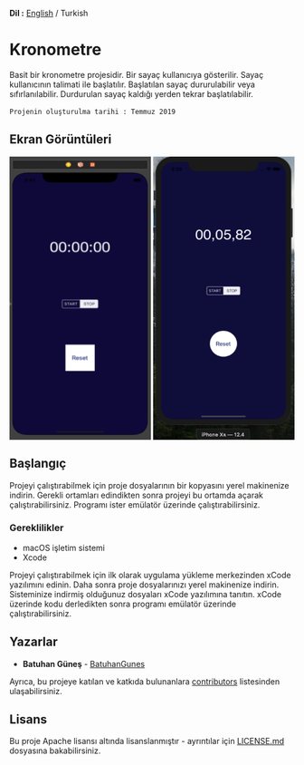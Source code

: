 **Dil :** [English](https://github.com/BatuhanGunes/StopWatch) / Turkish

# Kronometre

Basit bir kronometre projesidir. Bir sayaç kullanıcıya gösterilir. Sayaç kullanıcının talimati ile başlatılır. Başlatılan sayaç dururulabilir veya sıfırlanılabilir. Durdurulan sayaç kaldığı yerden tekrar başlatılabilir.

```
Projenin oluşturulma tarihi : Temmuz 2019
```

## Ekran Görüntüleri

<img align="center" width="250" height="500" src="https://github.com/BatuhanGunes/StopWatch/blob/master/Screenshots/stop2.png"> <img align="center" width="250" height="500" src="https://github.com/BatuhanGunes/StopWatch/blob/master/Screenshots/Start.png">

## Başlangıç

Projeyi çalıştırabilmek için proje dosyalarının bir kopyasını yerel makinenize indirin. Gerekli ortamları edindikten sonra projeyi bu ortamda açarak çalıştırabilirsiniz. Programı ister emülatör üzerinde çalıştırabilirsiniz.

### Gereklilikler

- macOS işletim sistemi
- Xcode

Projeyi çalıştırabilmek için ilk olarak uygulama yükleme merkezinden xCode yazılımını edinin. Daha sonra proje dosyalarınızı yerel makinenize indirin. Sisteminize indirmiş olduğunuz dosyaları xCode yazılımına tanıtın. xCode üzerinde kodu derledikten sonra programı emülatör üzerinde çalıştırabilirsiniz.

## Yazarlar

* **Batuhan Güneş**  - [BatuhanGunes](https://github.com/BatuhanGunes)

Ayrıca, bu projeye katılan ve katkıda bulunanlara [contributors](https://github.com/BatuhanGunes/StopWatch/graphs/contributors) listesinden ulaşabilirsiniz.

## Lisans

Bu proje Apache lisansı altında lisanslanmıştır - ayrıntılar için [LICENSE.md](https://github.com/BatuhanGunes/StopWatch/blob/master/LICENSE) dosyasına bakabilirsiniz.

